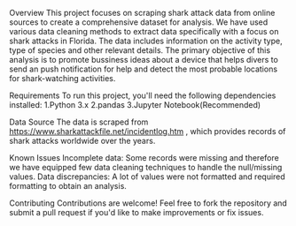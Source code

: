 Overview
This project focuses on scraping shark attack data from online sources to create a comprehensive dataset for analysis. We have used various data cleaning methods to extract data specifically with a focus on shark attacks in Florida. The data includes information on the activity type, type of species and other relevant details. The primary objective of this analysis is to promote bussiness ideas about a device that helps divers to send an push notification for help and detect the most probable locations for shark-watching activities.


Requirements
To run this project, you'll need the following dependencies installed:
1.Python 3.x
2.pandas
3.Jupyter Notebook(Recommended)


Data Source
The data is scraped from https://www.sharkattackfile.net/incidentlog.htm , which provides records of shark attacks worldwide over the years.


Known Issues
Incomplete data: Some records were missing and therefore we have equipped few data cleaning techniques to handle the null/missing values.
Data discrepancies: A lot of values were not formatted and required formatting to obtain an analysis.


Contributing
Contributions are welcome! Feel free to fork the repository and submit a pull request if you'd like to make improvements or fix issues.



